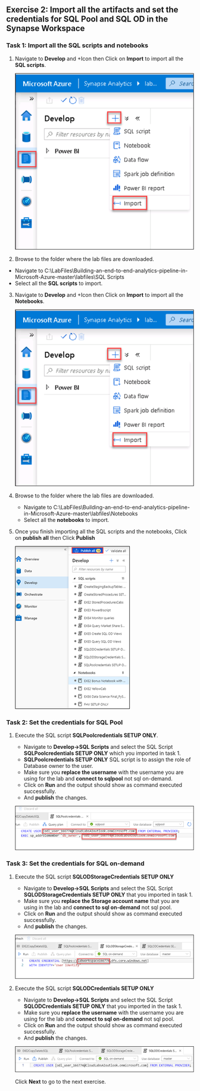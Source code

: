 ## Exercise 2: Import all the artifacts and set the credentials for SQL Pool and SQL OD in the Synapse Workspace

### Task 1: Import all the SQL scripts and notebooks

1. Navigate to **Develop** and +Icon then Click on **Import** to import all the **SQL scripts**.

   ![sql scripts ](images/011.png)
   
2. Browse to the folder where the lab files are downloaded.

  - Navigate to C:\LabFiles\Building-an-end-to-end-analytics-pipeline-in-Microsoft-Azure-master\labfiles\SQL Scripts
  - Select all the **SQL scripts** to import.

3. Navigate to **Develop** and +Icon then Click on **Import** to import all the **Notebooks**.

   ![notebooks ](images/011.png)
   
4. Browse to the folder where the lab files are downloaded.
   
   - Navigate to C:\LabFiles\Building-an-end-to-end-analytics-pipeline-in-Microsoft-Azure-master\labfiles\Notebooks
   - Select all the **notebooks** to import.
   
5. Once you finish importing all the SQL scripts and the notebooks, Click on **publish all** then Click **Publish**
   
   ![notebooks and scripts ](images/13.png)
   
### Task 2: Set the credentials for SQL Pool

1. Execute the SQL script **SQLPoolcredentials SETUP ONLY**.
     
    - Navigate to **Develop->SQL Scripts** and select the SQL Script **SQLPoolcredentials SETUP ONLY** which you imported in task 1.
    - **SQLPoolcredentials SETUP ONLY** SQL script is to assign the role of Database owner to the user.
    - Make sure you **replace the username** with the username you are using for the lab and **connect to sqlpool** not sql on-demand.
    - Click on **Run** and the output should show as command executed successfully.
    - And **publish** the changes.
    
    ![sql pool cred ](images/14.png)
    
    
### Task 3: Set the credentials for SQL on-demand
   
1. Execute the SQL script **SQLODStorageCredentials SETUP ONLY**
    
    - Navigate to **Develop->SQL Scripts** and select the SQL Script **SQLODStorageCredentials SETUP ONLY** that you imported in task 1.
    - Make sure you **replace the Storage account name** that you are using in the lab and **connect to sql on-demand** not sql pool.
    - Click on **Run** and the output should show as command executed successfully.
    - And **publish** the changes.
    
    ![sql on-demand cred ](images/15.png)
  

2. Execute the SQL script **SQLODCredentials SETUP ONLY**   

    - Navigate to **Develop->SQL Scripts** and select the SQL Script **SQLODCredentials SETUP ONLY** that you imported in the task 1.
    - Make sure you **replace the username** with the username you are using for the lab and **connect to sql on-demand** not sql pool.
    - Click on **Run** and the output should show as command executed successfully.
    - And **publish** the changes.
 
    ![sql od cred ](images/16.png)
    
    Click **Next** to go to the next exercise.
